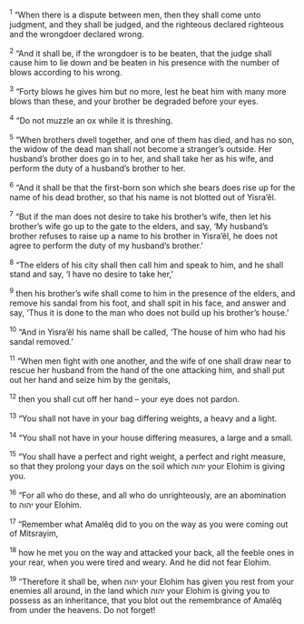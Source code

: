 <sup>1</sup> “When there is a dispute between men, then they shall come unto judgment, and they shall be judged, and the righteous declared righteous and the wrongdoer declared wrong.

<sup>2</sup> “And it shall be, if the wrongdoer is to be beaten, that the judge shall cause him to lie down and be beaten in his presence with the number of blows according to his wrong.

<sup>3</sup> “Forty blows he gives him but no more, lest he beat him with many more blows than these, and your brother be degraded before your eyes.

<sup>4</sup> “Do not muzzle an ox while it is threshing.

<sup>5</sup> “When brothers dwell together, and one of them has died, and has no son, the widow of the dead man shall not become a stranger’s outside. Her husband’s brother does go in to her, and shall take her as his wife, and perform the duty of a husband’s brother to her.

<sup>6</sup> “And it shall be that the first-born son which she bears does rise up for the name of his dead brother, so that his name is not blotted out of Yisra’ĕl.

<sup>7</sup> “But if the man does not desire to take his brother’s wife, then let his brother’s wife go up to the gate to the elders, and say, ‘My husband’s brother refuses to raise up a name to his brother in Yisra’ĕl, he does not agree to perform the duty of my husband’s brother.’

<sup>8</sup> “The elders of his city shall then call him and speak to him, and he shall stand and say, ‘I have no desire to take her,’

<sup>9</sup> then his brother’s wife shall come to him in the presence of the elders, and remove his sandal from his foot, and shall spit in his face, and answer and say, ‘Thus it is done to the man who does not build up his brother’s house.’

<sup>10</sup> “And in Yisra’ĕl his name shall be called, ‘The house of him who had his sandal removed.’

<sup>11</sup> “When men fight with one another, and the wife of one shall draw near to rescue her husband from the hand of the one attacking him, and shall put out her hand and seize him by the genitals,

<sup>12</sup> then you shall cut off her hand – your eye does not pardon.

<sup>13</sup> “You shall not have in your bag differing weights, a heavy and a light.

<sup>14</sup> “You shall not have in your house differing measures, a large and a small.

<sup>15</sup> “You shall have a perfect and right weight, a perfect and right measure, so that they prolong your days on the soil which יהוה your Elohim is giving you.

<sup>16</sup> “For all who do these, and all who do unrighteously, are an abomination to יהוה your Elohim.

<sup>17</sup> “Remember what Amalĕq did to you on the way as you were coming out of Mitsrayim,

<sup>18</sup> how he met you on the way and attacked your back, all the feeble ones in your rear, when you were tired and weary. And he did not fear Elohim.

<sup>19</sup> “Therefore it shall be, when יהוה your Elohim has given you rest from your enemies all around, in the land which יהוה your Elohim is giving you to possess as an inheritance, that you blot out the remembrance of Amalĕq from under the heavens. Do not forget!

